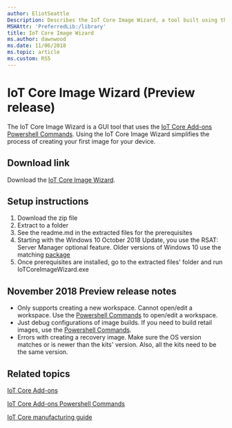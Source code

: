```yaml
---
author: EliotSeattle
Description: Describes the IoT Core Image Wizard, a tool built using the Windows 10 IoT Core (IoT Core) ADK Add-Ons. 
MSHAttr: 'PreferredLib:/library'
title: IoT Core Image Wizard
ms.author: dawnwood
ms.date: 11/06/2018
ms.topic: article
ms.custom: RS5
---
```


# IoT Core Image Wizard (Preview release)

The IoT Core Image Wizard is a GUI tool that uses the [IoT Core Add-ons Powershell Commands](iot-core-adk-addons-command-line-options.md).
Using the IoT Core Image Wizard simplifies the process of creating your first image for your device.

## Download link

Download the [IoT Core Image Wizard](https://go.microsoft.com/fwlink/?linkid=2044446).

## Setup instructions

1. Download the zip file
2. Extract to a folder
3. See the readme.md in the extracted files for the prerequisites
4. Starting with the Windows 10 October 2018 Update, you use the RSAT: Server Manager optional feature. Older versions of Windows 10 use the matching [package](https://www.microsoft.com/en-us/download/details.aspx?id=45520)
5. Once prerequisites are installed, go to the extracted files' folder and run IoTCoreImageWizard.exe

## November 2018 Preview release notes

- Only supports creating a new workspace.  Cannot open/edit a workspace.  Use the [Powershell Commands](iot-core-adk-addons-command-line-options.md) to open/edit a workspace.
- Just debug configurations of image builds.  If you need to build retail images, use the [Powershell Commands](iot-core-adk-addons-command-line-options.md).
- Errors with creating a recovery image.  Make sure the OS version matches or is newer than the kits' version.  Also, all the kits need to be the same version.

## Related topics

[IoT Core Add-ons](iot-core-adk-addons.md)

[IoT Core Add-ons Powershell Commands](iot-core-adk-addons-command-line-options.md)

[IoT Core manufacturing guide](iot-core-manufacturing-guide.md)
